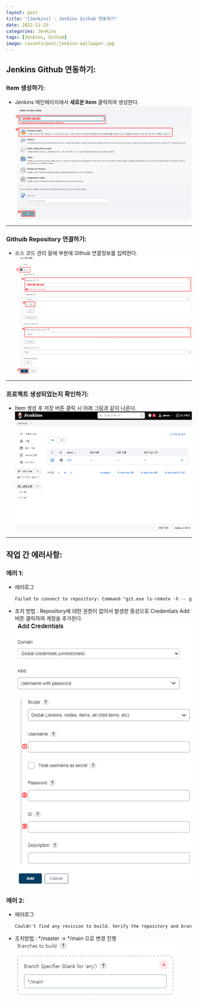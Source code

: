 ```yaml
---
layout: post
title: "[Jenkins] - Jenkins Github 연동하기"
date: 2022-11-23
categories: Jenkins
tags: [Jenkins, Github]
image: /assets/post/jenkins-wallpaper.jpg
---
```


## Jenkins Github 연동하기:
### Item 생성하기:
- Jenkins 메인페이지에서 **새로운 Item** 클릭하여 생성한다.
[![텍스트](/assets/images/Jenkins/Item%20%EC%83%9D%EC%84%B1%ED%99%94%EB%A9%B4.PNG)](/assets/images/Jenkins/Item%20%EC%83%9D%EC%84%B1%ED%99%94%EB%A9%B4.PNG)

* * *

### Githuib Repository 연결하기:
- 소스 코드 관리 밑에 부분에 Github 연결정보를 입력한다.
[![텍스트](/assets/images/Jenkins/git%20%EC%97%B0%EA%B2%B0%ED%99%94%EB%A9%B4.PNG)](/assets/images/Jenkins/git%20%EC%97%B0%EA%B2%B0%ED%99%94%EB%A9%B4.PNG)

* * *

### 프로젝트 생성되었는지 확인하기:
- Item 생성 후 저장 버튼 클릭 시 아래 그림과 같이 나온다.
[![텍스트](/assets/images/Jenkins/%EC%A0%A0%ED%82%A8%EC%8A%A4%20%ED%94%84%EB%A1%9C%EC%A0%9D%ED%8A%B8%20%ED%99%94%EB%A9%B4.PNG)](/assets/images/Jenkins/%EC%A0%A0%ED%82%A8%EC%8A%A4%20%ED%94%84%EB%A1%9C%EC%A0%9D%ED%8A%B8%20%ED%99%94%EB%A9%B4.PNG)

* * *

## 작업 간 에러사항:
### 에러 1:
- 에러로그
  ```html
  Failed to connect to repository: Command "git.exe ls-remote -h -- git@..." returned status code 128: stdout: stderr: Host key verification failed. fatal: Could not read from remote repository. Please make sure you have the correct access rights and the repository exists.
  ```
- 조치 방법 : Repository에 대한 권한이 없어서 발생한 증상으로 Credentials Add 버튼 클릭하여 계정을 추가한다.
[![텍스트](/assets/images/jenkins/Credentials%20Add%20%EA%B3%84%EC%A0%95%20%EC%B6%94%EA%B0%80.PNG)](/assets/images/jenkins/Credentials%20Add%20%EA%B3%84%EC%A0%95%20%EC%B6%94%EA%B0%80.PNG)

### 에러 2:
- 에러로그
  ```html
  Couldn't find any revision to build. Verify the repository and branch configuration for this job.
  ```
- 조치방법 : */master -> */main 으로 변경 진행
[![텍스트](/assets/images/Jenkins/github%20%EB%B8%8C%EB%9E%9C%EC%B9%98%20%EC%97%90%EB%9F%AC.PNG)](/assets/images/Jenkins/github%20%EB%B8%8C%EB%9E%9C%EC%B9%98%20%EC%97%90%EB%9F%AC.PNG)

